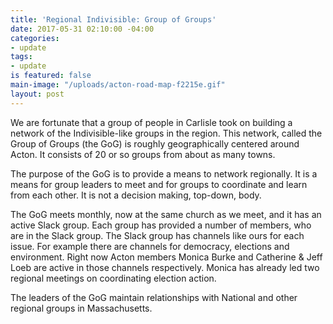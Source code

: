 ```yaml
---
title: 'Regional Indivisible: Group of Groups'
date: 2017-05-31 02:10:00 -04:00
categories:
- update
tags:
- update
is featured: false
main-image: "/uploads/acton-road-map-f2215e.gif"
layout: post
---
```


We are fortunate that a group of people in Carlisle took on building a network of the Indivisible-like groups in the region. This network, called the Group of Groups (the GoG) is roughly geographically centered around Acton. It consists of 20 or so groups from about as many towns. 

The purpose of the GoG is to provide a means to network regionally. It is a means for group leaders to meet and for groups to coordinate and learn from each other. It is not a decision making, top-down, body.

The GoG meets monthly, now at the same church as we meet, and it has an active Slack group. Each group has provided a number of members, who are in the Slack group. The Slack group has channels like ours for each issue. For example there are channels for democracy, elections and environment.  Right now Acton members Monica Burke and Catherine & Jeff Loeb are active in those channels respectively. Monica has already led two regional meetings on coordinating election action.

The leaders of the GoG maintain relationships with National and other regional groups in Massachusetts.
